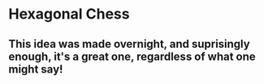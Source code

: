 # Hexagonal Chess

## This idea was made overnight, and suprisingly enough, it's a great one, regardless of what one might say!
